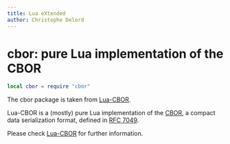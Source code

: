 ```yaml
---
title: Lua eXtended
author: Christophe Delord
---
```


# cbor: pure Lua implementation of the CBOR

```lua
local cbor = require "cbor"
```

The cbor package is taken from
[Lua-CBOR](https://www.zash.se/lua-cbor.html).

Lua-CBOR is a (mostly) pure Lua implementation of the [CBOR](http://cbor.io/),
a compact data serialization format, defined in [RFC 7049](https://datatracker.ietf.org/doc/html/rfc7049).

Please check [Lua-CBOR](https://www.zash.se/lua-cbor.html) for further
information.
